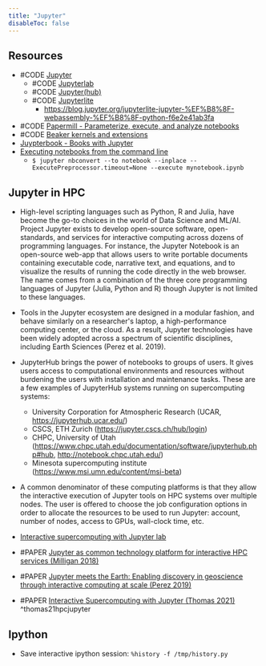```yaml
---
title: "Jupyter"
disableToc: false 
---
```


## Resources
- #CODE [Jupyter](https://github.com/jupyter)
	- #CODE [Jupyterlab](https://github.com/jupyterlab/jupyterlab )
	- #CODE [Jupyter(hub)](https://jupyter.org/hub )
	- #CODE [Jupyterlite](https://github.com/jupyterlite)
		- https://blog.jupyter.org/jupyterlite-jupyter-%EF%B8%8F-webassembly-%EF%B8%8F-python-f6e2e41ab3fa
- #CODE [Papermill - Parameterize, execute, and analyze notebooks](https://github.com/nteract/papermill)
- #CODE [Beaker kernels and extensions](http://beakerx.com/)
- [Juypterbook - Books with Jupyter](https://jupyterbook.org/intro.html)
- [Executing notebooks from the command line](https://nbconvert.readthedocs.io/en/latest/execute_api.html#executing-notebooks-from-the-command-line "Permalink to this headline")
	- `$ jupyter nbconvert --to notebook --inplace --ExecutePreprocessor.timeout=None --execute mynotebook.ipynb`

## Jupyter in HPC
- High-level scripting languages such as Python, R and Julia, have become the go-to choices in the world of Data Science and ML/AI. Project Jupyter exists to develop open-source software, open-standards, and services for interactive computing across dozens of programming languages. For instance, the Jupyter Notebook is an open-source web-app that allows users to write portable documents containing executable code, narrative text, and equations, and to visualize the results of running the code directly in the web browser. The name comes from a combination of the three core programming languages of Jupyter (Julia, Python and R) though Jupyter is not limited to these languages.  
- Tools in the Jupyter ecosystem are designed in a modular fashion, and behave similarly on a researcher's laptop, a high-performance computing center, or the cloud. As a result, Jupyter technologies have been widely adopted across a spectrum of scientific disciplines, including Earth Sciences (Perez et al. 2019).  
- JupyterHub brings the power of notebooks to groups of users. It gives users access to computational environments and resources without burdening the users with installation and maintenance tasks. These are a few examples of JupyterHub systems running on supercomputing systems: 
	- University Corporation for Atmospheric Research (UCAR, https://jupyterhub.ucar.edu/)  
	- CSCS, ETH Zurich (https://jupyter.cscs.ch/hub/login) 
	- CHPC, University of Utah (https://www.chpc.utah.edu/documentation/software/jupyterhub.php#hub, http://notebook.chpc.utah.edu/) 
	- Minesota supercomputing institute (https://www.msi.umn.edu/content/msi-beta) 
- A common denominator of these computing platforms is that they allow the interactive execution of Jupyter tools on HPC systems over multiple nodes. The user is offered to choose the job configuration options in order to allocate the resources to be used to run Jupyter: account, number of nodes, access to GPUs, wall-clock time, etc.  
- [Interactive supercomputing with Jupyter lab](https://www.cscs.ch/publications/news/2019/interactive-supercomputing-with-jupyterlab/)

- #PAPER [Jupyter as common technology platform for interactive HPC services (Milligan 2018)](https://arxiv.org/abs/1807.09929)
- #PAPER [Jupyter meets the Earth: Enabling discovery in geoscience through interactive computing at scale (Perez 2019)](https://zenodo.org/record/3369939 )
- #PAPER [Interactive Supercomputing with Jupyter (Thomas 2021)](https://authorea.com/doi/full/10.22541/au.161230518.84458221) ^thomas21hpcjupyter


## Ipython
- Save interactive ipython session: `%history -f /tmp/history.py`
